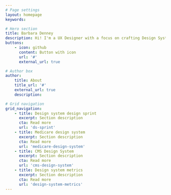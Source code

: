 ```yaml
---
# Page settings
layout: homepage
keywords:

# Hero section
title: Barbara Denney
description: Hi! I'm a UX Designer with a focus on crafting Design Systems. There is so much to love about designs systems and I enjoy working on all of it. From the design, development, community engagement, product managment, and communication. 
buttons:
    - icon: github
      content: Button with icon
      url: '#'
      external_url: true

# Author box
author:
    title: About
    title_url: '#'
    external_url: true
    description: 

# Grid navigation
grid_navigation:
    - title: Design system design sprint
      excerpt: Section description
      cta: Read more
      url: 'ds-sprint'
    - title: Medicare design system
      excerpt: Section description
      cta: Read more
      url: 'medicare-design-system'
    - title: CMS Design System
      excerpt: Section description
      cta: Read more
      url: 'cms-design-system'
    - title: Design system metrics
      excerpt: Section description
      cta: Read more
      url: 'design-system-metrics'
---
```

